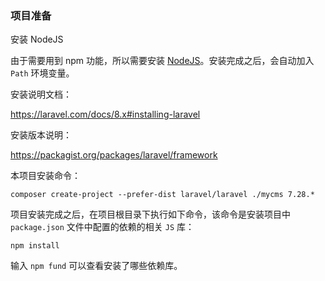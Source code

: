 ### 项目准备

安装 NodeJS

由于需要用到 npm 功能，所以需要安装 [NodeJS](https://nodejs.org/en/)。安装完成之后，会自动加入 `Path` 环境变量。

安装说明文档：

https://laravel.com/docs/8.x#installing-laravel

安装版本说明：

https://packagist.org/packages/laravel/framework

本项目安装命令：

```shell
composer create-project --prefer-dist laravel/laravel ./mycms 7.28.*
```
项目安装完成之后，在项目根目录下执行如下命令，该命令是安装项目中 `package.json` 文件中配置的依赖的相关 `JS` 库：

```shell
npm install
```

输入 `npm fund` 可以查看安装了哪些依赖库。















